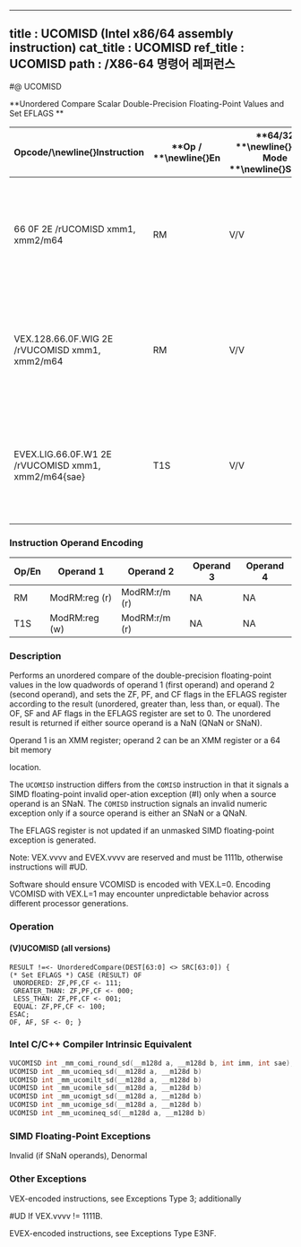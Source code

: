 ----------------------------
title : UCOMISD (Intel x86/64 assembly instruction)
cat_title : UCOMISD
ref_title : UCOMISD
path : /X86-64 명령어 레퍼런스
----------------------------
#@ UCOMISD

**Unordered Compare Scalar Double-Precision Floating-Point Values and Set EFLAGS **

|**Opcode/**\newline{}**Instruction**|**Op / **\newline{}**En**|**64/32 **\newline{}**bit Mode **\newline{}**Support**|**CPUID **\newline{}**Feature **\newline{}**Flag**|**Description**|
|------------------------------------|-------------------------|------------------------------------------------------|--------------------------------------------------|---------------|
|66 0F 2E /rUCOMISD xmm1, xmm2/m64|RM|V/V|SSE2|Compare low double-precision floating-point values in xmm1 and xmm2/mem64 and set the EFLAGS flags accordingly.|
|VEX.128.66.0F.WIG 2E /rVUCOMISD xmm1, xmm2/m64|RM|V/V|AVX|Compare low double-precision floating-point values in xmm1 and xmm2/mem64 and set the EFLAGS flags accordingly.|
|EVEX.LIG.66.0F.W1 2E /rVUCOMISD xmm1, xmm2/m64{sae}|T1S|V/V|AVX512F|Compare low double-precision floating-point values in xmm1 and xmm2/m64 and set the EFLAGS flags accordingly.|
### Instruction Operand Encoding


|Op/En|Operand 1|Operand 2|Operand 3|Operand 4|
|-----|---------|---------|---------|---------|
|RM|ModRM:reg (r)|ModRM:r/m (r)|NA|NA|
|T1S|ModRM:reg (w)|ModRM:r/m (r)|NA|NA|
### Description


Performs an unordered compare of the double-precision floating-point values in the low quadwords of operand 1 (first operand) and operand 2 (second operand), and sets the ZF, PF, and CF flags in the EFLAGS register according to the result (unordered, greater than, less than, or equal). The OF, SF and AF flags in the EFLAGS register are set to 0. The unordered result is returned if either source operand is a NaN (QNaN or SNaN).

Operand 1 is an XMM register; operand 2 can be an XMM register or a 64 bit memory

location. 

The `UCOMISD` instruction differs from the `COMISD` instruction in that it signals a SIMD floating-point invalid oper-ation exception (#I) only when a source operand is an SNaN. The `COMISD` instruction signals an invalid numeric exception only if a source operand is either an SNaN or a QNaN.

The EFLAGS register is not updated if an unmasked SIMD floating-point exception is generated.

Note: VEX.vvvv and EVEX.vvvv are reserved and must be 1111b, otherwise instructions will #UD.

Software should ensure VCOMISD is encoded with VEX.L=0. Encoding VCOMISD with VEX.L=1 may encounter unpredictable behavior across different processor generations.


### Operation
#### (V)UCOMISD (all versions)
```info-verb
RESULT != <-  UnorderedCompare(DEST[63:0] <> SRC[63:0]) {
(* Set EFLAGS *) CASE (RESULT) OF
 UNORDERED: ZF,PF,CF <-  111;
 GREATER_THAN: ZF,PF,CF  <- 000;
 LESS_THAN: ZF,PF,CF  <- 001;
 EQUAL: ZF,PF,CF <-  100;
ESAC;
OF, AF, SF  <- 0; }
```

### Intel C/C++ Compiler Intrinsic Equivalent

```cpp
VUCOMISD int _mm_comi_round_sd(__m128d a, __m128d b, int imm, int sae); 
UCOMISD int _mm_ucomieq_sd(__m128d a, __m128d b)
UCOMISD int _mm_ucomilt_sd(__m128d a, __m128d b)
UCOMISD int _mm_ucomile_sd(__m128d a, __m128d b)
UCOMISD int _mm_ucomigt_sd(__m128d a, __m128d b)
UCOMISD int _mm_ucomige_sd(__m128d a, __m128d b)
UCOMISD int _mm_ucomineq_sd(__m128d a, __m128d b)
```
### SIMD Floating-Point Exceptions


Invalid (if SNaN operands), Denormal

### Other Exceptions


VEX-encoded instructions, see Exceptions Type 3; additionally

#UD If VEX.vvvv != 1111B.

EVEX-encoded instructions, see Exceptions Type E3NF.

